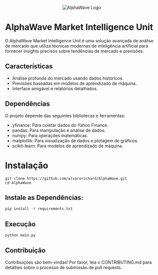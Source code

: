 <p align="center">
  <img src="https://i.imgur.com/jhhEH3e.png" alt="AlphaWave Logo">
</p>

# AlphaWave Market Intelligence Unit

O AlphaWave Market Intelligence Unit é uma solução avançada de análise de mercado que utiliza técnicas modernas de inteligência artificial para fornecer insights precisos sobre tendências de mercado e previsões.

## Características

* Análise profunda do mercado usando dados históricos.
* Previsões baseadas em modelos de aprendizado de máquina.
* Interface amigável e relatórios detalhados.

## Dependências

O projeto depende das seguintes bibliotecas e ferramentas:


* yfinance: Para coletar dados do Yahoo Finance.
* pandas: Para manipulação e análise de dados.
* numpy: Para operações matemáticas.
* matplotlib: Para visualização de dados e plotagem de gráficos.
* scikit-learn: Para modelos de aprendizado de máquina.

# Instalação

```shell
git clone https://github.com/alvarorichard/AlphaWave.git
cd AlphaWave
```
## Instale as Dependências:

```python
pip install -r requirements.txt
```

## Execução

```python
python main.py
```
## Contribuição
Contribuições são bem-vindas! Por favor, leia o CONTRIBUTING.md para detalhes sobre o processo de submissão de pull requests.


